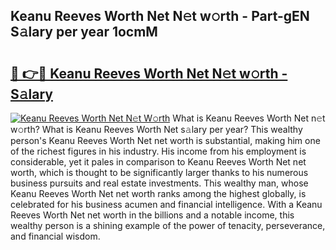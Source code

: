 ## Keanu Reeves Worth Net N𝚎t w𝚘rth - Part-gEN S𝚊lary per year 1ocmM

# <h2><a href="http://gc48inv.nevu.top/?p=Keanu+Reeves+Worth+Net">🔗 👉🔴 Keanu Reeves Worth Net N𝚎t w𝚘rth - S𝚊lary</a></h2>

[![Keanu Reeves Worth Net N𝚎t W𝚘rth](https://i.imgur.com/Oavwk0R.jpeg)](http://gc48inv.nevu.top/?p=Keanu+Reeves+Worth+Net)
What is Keanu Reeves Worth Net n𝚎t w𝚘rth? What is Keanu Reeves Worth Net s𝚊lary per year?
This wealthy person's Keanu Reeves Worth Net net worth is substantial, making him one of the richest figures in his industry. His income from his employment is considerable, yet it pales in comparison to Keanu Reeves Worth Net net worth, which is thought to be significantly larger thanks to his numerous business pursuits and real estate investments. This wealthy man, whose Keanu Reeves Worth Net net worth ranks among the highest globally, is celebrated for his business acumen and financial intelligence. With a Keanu Reeves Worth Net net worth in the billions and a notable income, this wealthy person is a shining example of the power of tenacity, perseverance, and financial wisdom.
